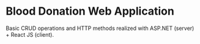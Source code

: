 # Blood Donation Web Application

Basic CRUD operations and HTTP methods realized with ASP.NET (server) + React JS (client).
